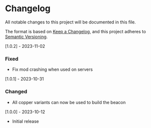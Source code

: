 # Changelog

All notable changes to this project will be documented in this file.

The format is based on [Keep a Changelog](https://keepachangelog.com/en/1.0.0/),
and this project adheres to [Semantic Versioning](https://semver.org/spec/v2.0.0.html).

[1.0.2] - 2023-11-02

### Fixed

- Fix mod crashing when used on servers

[1.0.1] - 2023-10-31

### Changed

- All copper variants can now be used to build the beacon

[1.0.0] - 2023-10-12

- Initial release